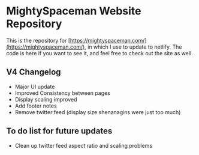 # MightySpaceman Website Repository
This is the repository for [https://mightyspaceman.com/](https://mightyspaceman.com/), in which I use to update to netlify. The code is here if you want to see it, and feel free to check out the site as well.

## V4 Changelog
- Major UI update
- Improved Consistency between pages
- Display scaling improved
- Add footer notes
- Remove twitter feed (display size shenanagins were just too much)

## To do list for future updates
- Clean up twitter feed aspect ratio and scaling problems
